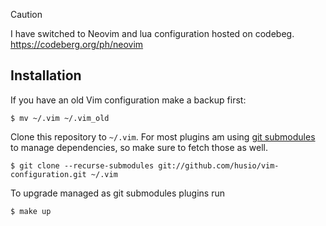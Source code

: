 > [!CAUTION]
> I have switched to Neovim and lua configuration hosted on codebeg.
> https://codeberg.org/ph/neovim


## Installation



If you have an old Vim configuration make a backup first:

    $ mv ~/.vim ~/.vim_old

Clone this repository to `~/.vim`. For most plugins am using [git
submodules](https://git-scm.com/book/en/v2/Git-Tools-Submodules) to manage
dependencies, so make sure to fetch those as well.

    $ git clone --recurse-submodules git://github.com/husio/vim-configuration.git ~/.vim

To upgrade managed as git submodules plugins run

    $ make up
